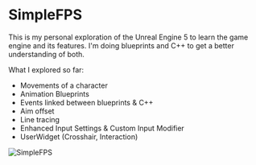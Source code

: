 # SimpleFPS
This is my personal exploration of the Unreal Engine 5 to learn the game engine and its features. I'm doing blueprints and C++ to get a better understanding of both.

What I explored so far:
- Movements of a character 
- Animation Blueprints
- Events linked between blueprints & C++
- Aim offset
- Line tracing
- Enhanced Input Settings & Custom Input Modifier
- UserWidget (Crosshair, Interaction)

![SimpleFPS](/Imgs/SimpleFPS.png)